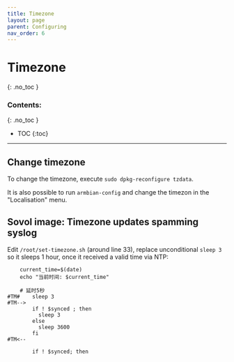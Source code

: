 ```yaml
---
title: Timezone
layout: page
parent: Configuring
nav_order: 6
---
```

# Timezone
{: .no_toc }
### Contents:
{: .no_toc }
- TOC
{:toc}
----

## Change timezone

To change the timezone, execute `sudo dpkg-reconfigure tzdata`.

It is also possible to run `armbian-config` and change the timezon in the "Localisation" menu.

## Sovol image: Timezone updates spamming syslog

Edit `/root/set-timezone.sh` (around line 33), replace unconditional `sleep 3` so it sleeps 1 hour, once it received a valid time via NTP:

```
    current_time=$(date)
    echo "当前时间: $current_time"

    # 延时5秒
#TM#    sleep 3
#TM-->
        if ! $synced ; then
          sleep 3
        else
          sleep 3600
        fi
#TM<--

        if ! $synced; then
```
